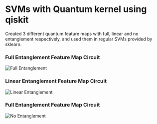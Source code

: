 # SVMs with Quantum kernel using qiskit

Created 3 different quantum feature maps with full, linear and no entanglement respectively, and used them in regular SVMs provided by sklearn.

### Full Entanglement Feature Map Circuit

![Full Entanglement](https://github.com/AbhayChowdhry/quantum-kernel-for-SVM-qiskit/tree/main/media/full.png)

### Linear Entanglement Feature Map Circuit

![Linear Entanglement](https://github.com/AbhayChowdhry/quantum-kernel-for-SVM-qiskit/tree/main/media/linear.png)

### Full Entanglement Feature Map Circuit

![No Entanglement](https://github.com/AbhayChowdhry/quantum-kernel-for-SVM-qiskit/tree/main/media/none.png)
